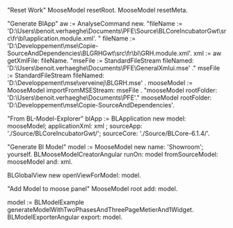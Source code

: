 "Reset Work"
MooseModel resetRoot.
MooseModel resetMeta.

"Generate BlApp"
aw := AnalyseCommand new.
"fileName := 'D:\Users\benoit.verhaeghe\Documents\PFE\Source\BLCoreIncubatorGwt\src\fr\bl\application.module.xml'. "
fileName := 'D:\Developpement\mse\Copie-SourceAndDependencies\BLGRHGwt\src\fr\bl\GRH.module.xml'. 
xml := aw getXmlFile: fileName.
"mseFile := StandardFileStream fileNamed: 'D:\Users\benoit.verhaeghe\Documents\PFE\GeneralXmlui.mse' ."
mseFile := StandardFileStream fileNamed: 'D:\Developpement\mse\verveinej\BLGRH.mse' .
mooseModel := MooseModel importFromMSEStream: mseFile .
"mooseModel rootFolder: 'D:\Users\benoit.verhaeghe\Documents\PFE\'."
mooseModel rootFolder: 'D:\Developpement\mse\Copie-SourceAndDependencies'.

"From BL-Model-Explorer"
blApp := BLApplication new model: mooseModel; applicationXml: xml ; sourceApp: './Source/BLCoreIncubatorGwt/'; sourceCore: './Source/BLCore-6.1.4/'.

"Generate Bl Model"
model := MooseModel new name: 'Showroom'; yourself.
BLMooseModelCreatorAngular runOn: model fromSourceModel: mooseModel and: xml.

BLGlobalView new openViewForModel: model.

"Add Model to moose panel"
MooseModel root add: model.

model := BLModelExample generateModelWithTwoPhasesAndThreePageMetierAnd1Widget.
BLModelExporterAngular export: model.
